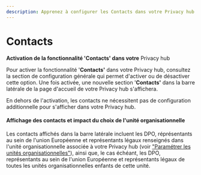 ```yaml
---
description: Apprenez à configurer les Contacts dans votre Privacy hub
---
```


# Contacts

**Activation de la fonctionnalité 'Contacts' dans votre** Privacy hub

Pour activer la fonctionnalité '**Contacts'** dans votre Privacy hub, consultez la section de configuration générale qui permet d'activer ou de désactiver cette option. Une fois activée, une nouvelle section '**Contacts'** dans la barre latérale de la page d'accueil de votre Privacy hub s'affichera.

En dehors de l'activation, les contacts ne nécessitent pas de configuration additionnelle pour s'afficher dans votre Privacy hub.

#### Affichage des contacts et impact du choix de l'unité organisationnelle

Les contacts affichés dans la barre latérale incluent les DPO, réprésentants au sein de l'union Européenne et représentants légaux renseignés dans l'unité organisationnelle associée à votre Privacy hub (voir ["Paramétrer les unités organisationnelles"](../../../getting-started/setup/creer-et-parametrer-des-entites-et-departements.md)), ainsi que, le cas échéant, les DPO, représentants au sein de l'union Européenne et représentants légaux de toutes les unités organisationnelles enfants de cette unité.
